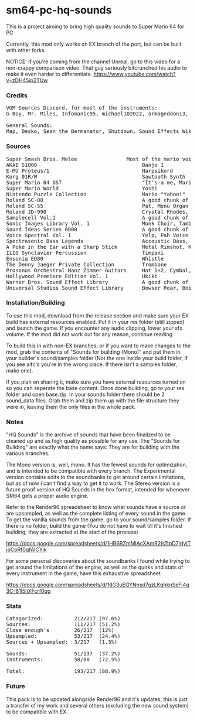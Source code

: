 # sm64-pc-hq-sounds
This is a project aiming to bring high quality sounds to Super Mario 64 for PC

Currently, this mod only works on EX branch of the port, but can be built with other forks.

NOTICE: If you're coming from the channel Unreal, go to this video for a non-crappy comparison video. That guy seriously bitcrunched his audio to make it even harder to differentiate.
https://www.youtube.com/watch?v=zDH45ip2TUw

### Credits


<pre>VGM Sources Discord, for most of the instruments:
G-Boy, Mr. Miles, Infomanic95, michael102022, armageddon13, onion, Liam, Hinzoto, Aqua

General Sounds:
Map, Desko, Sean the Bermanator, Shutdown, Sound Effects Wiki,</pre>


### Sources

<pre>Super Smash Bros. Melee                Most of the mario voices
AKAI S1000                                  Banjo 1
E-MU Proteus/1                              Harpsikord
Korg 01R/W                                  Sawtooth Synth
Super Mario 64 OST                          "It's-a me, Mario!"
Super Mario World                           Yoshi
Nintendo Puzzle Collection                  Mario "Yahoo!"
Roland SC-88                                A good chunk of the instruments
Roland SC-55                                Pat, Menu Organ
Roland JD-990                               Crystal Rhodes, Lyric Pipe
Samplecell Vol.1                            A good chunk of the instruments
Sonic Images Library Vol. 1                 Monk Choir, Tambourine, Steel Drum
Sound Ideas Series 6000                     A good chunk of the general sounds
Voice Spectral Vol. 1                       Yelp, Pah Voice
Spectrasonic Bass Legends                   Accoustic Bass, Funk Bass
A Poke in the Ear with a Sharp Stick        Metal Rimshot, Kick Drum 2, Convolution, Lahna
ILIO Synclavier Percussion                  Timpani
Ensoniq EQ80                                Whistle
The Denny Jaeger Private Collection         Trombone
Prosonus Orchestral Hanz Zimmer Guitars     Hat 1+2, Cymbal, 
Hollywood Premiere Edition Vol. 1           Ukiki
Warner Bros. Sound Effect Library           A good chunk of the general sounds
Universal Studios Sound Effect Library      Bowser Roar, Boing 1, Boing 2 (Unused), Box Break</pre>


### Installation/Building

To use this mod, download from the release section and make sure your EX build has external resources enabled. Put it in your res folder (still zipped) and launch the game. If you encounter any audio clipping, lower your sfx volume. If the mod did not work out for any reason, continue reading.

To build this in with non-EX branches, or if you want to make changes to the mod, grab the contents of "Sounds for building (Mono)" and put them in your builder's sound/samples folder (Not the one inside your build folder, if you see aifc's you're in the wrong place. If there isn't a samples folder, make one). 

If you plan on sharing it, make sure you have external resources turned on so you can seperate the base content. Once done building, go to your res folder and open base.zip. In your sounds folder there should be 2 sound_data files. Grab them and zip them up with the file structure they were in, leaving them the only files in the whole pack.


### Notes

"HQ Sounds" is the archive of sounds that have been finalized to be cleaned up and as high quality as possible for any use. The "Sounds for Building" are exactly what the name says: They are for building with the various branches.

The Mono version is, well, mono. It has the fewest sounds for optimization, and is intended to be compatible with every branch. The Experimental version contains edits to the soundbanks to get around certain limitations, but as of now I can't find a way to get it to work. The Stereo version is a future proof version of HQ Sounds in the hex format, intended for whenever SM64 gets a proper audio engine.

Refer to the Render96 spreadsheet to know what sounds have a source or are upsampled, as well as the complete listing of every sound in the game. To get the vanilla sounds from the game, go to your sound/samples folder. If there is no folder, build the game (You do not have to wait till it's finished building, they are extracted at the start of the process)

https://docs.google.com/spreadsheets/d/1HB6RZmMlAcXAmR2IsTtpD7jrIylTjoCoRf0qfAICYik

For some personal discoveries about the soundbanks I found while trying to get around the limitations of the engine, as well as the quirks and stats of every instrument in the game, have this exhaustive spreadsheet

https://docs.google.com/spreadsheets/d/1dG3uEGYNnsd7gzLKqhknSeFj4g3C-B1I5IiXFcrf0gg


### Stats

<pre>Catagorized:          212/217 (97.6%)
Sources:              111/217 (51.2%)
Close enough's        26/217  (12%)
Upsampled:            53/217  (24.4%)
Sources + Upsampled:  3/217   (1.3%)

Sounds:               51/137  (37.2%)
Instruments:          58/80   (72.5%)

Total:                193/217 (88.9%)</pre>


### Future

This pack is to be updated alongside Render96 and it's updates, this is just a transfer of my work and several others (excluding the new sound system) to be compatible with EX.

